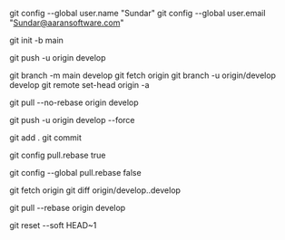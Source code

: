


git config --global user.name "Sundar"
git config --global user.email "Sundar@aaransoftware.com"

git init -b main



git push -u origin develop


git branch -m main develop
git fetch origin
git branch -u origin/develop develop
git remote set-head origin -a

git pull --no-rebase origin develop

git push -u origin develop --force

git add .
git commit

git config pull.rebase true

git config --global pull.rebase false


git fetch origin
git diff origin/develop..develop

git pull --rebase origin develop


 git reset --soft HEAD~1